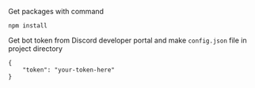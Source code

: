 Get packages with command
```
npm install
```
Get bot token from Discord developer portal and make `config.json` file in project directory
```
{
    "token": "your-token-here"
}
```
